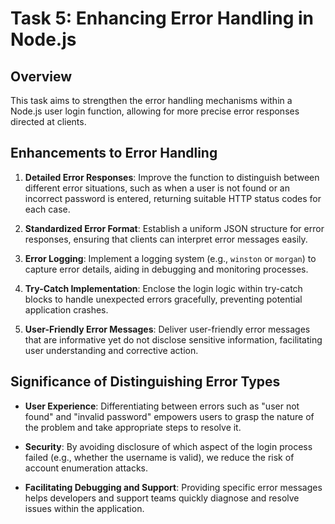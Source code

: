 # Task 5: Enhancing Error Handling in Node.js

## Overview
This task aims to strengthen the error handling mechanisms within a Node.js user login function, allowing for more precise error responses directed at clients.

## Enhancements to Error Handling
1. **Detailed Error Responses**: Improve the function to distinguish between different error situations, such as when a user is not found or an incorrect password is entered, returning suitable HTTP status codes for each case.

2. **Standardized Error Format**: Establish a uniform JSON structure for error responses, ensuring that clients can interpret error messages easily.

3. **Error Logging**: Implement a logging system (e.g., `winston` or `morgan`) to capture error details, aiding in debugging and monitoring processes.

4. **Try-Catch Implementation**: Enclose the login logic within try-catch blocks to handle unexpected errors gracefully, preventing potential application crashes.

5. **User-Friendly Error Messages**: Deliver user-friendly error messages that are informative yet do not disclose sensitive information, facilitating user understanding and corrective action.

## Significance of Distinguishing Error Types

- **User Experience**: Differentiating between errors such as "user not found" and "invalid password" empowers users to grasp the nature of the problem and take appropriate steps to resolve it.

- **Security**: By avoiding disclosure of which aspect of the login process failed (e.g., whether the username is valid), we reduce the risk of account enumeration attacks.

- **Facilitating Debugging and Support**: Providing specific error messages helps developers and support teams quickly diagnose and resolve issues within the application.
